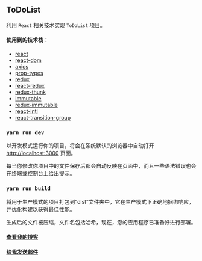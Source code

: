 ## ToDoList

利用 `React` 相关技术实现 `ToDoList` 项目。

#### 使用到的技术栈：

 - [react](https://reactjs.org/)
 - [react-dom](https://reactjs.org)
 - [axios](https://github.com/axios/axios)
 - [prop-types](https://github.com/facebook/prop-types)
 - [redux](https://redux.js.org/)
 - [react-redux](https://react-redux.js.org)
 - [redux-thunk](https://github.com/reduxjs/redux-thunk)
 - [immutable](https://immutable-js.github.io/immutable-js/)
 - [redux-immutable](https://github.com/gajus/redux-immutable)
 - [react-intl](https://github.com/formatjs/react-intl)
 - [react-transition-group](https://reactcommunity.org/react-transition-group/)

### `yarn run dev`

以开发模式运行你的项目，将会在系统默认的浏览器中自动打开 [http://localhost:3000](http://localhost:3000) 页面。

每当你修改你项目中的文件保存后都会自动反映在页面中，而且一些语法错误也会在终端或控制台上给出提示。

### `yarn run build`

将用于生产模式的项目打包到“dist”文件夹中，它在生产模式下正确地捆绑响应，并优化构建以获得最佳性能。

生成后的文件被压缩，文件名包括哈希，现在，您的应用程序已准备好进行部署。

#### [查看我的博客](https://dongwanhong.github.io/#/)
#### [给我发送邮件](http://mail.qq.com/cgi-bin/qm_share?t=qm_mailme&email=zqqhoKm5pq2moI6oobajr6ei4K2how)